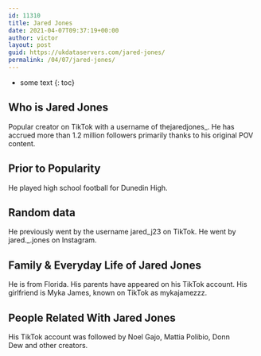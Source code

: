 ```yaml
---
id: 11310
title: Jared Jones
date: 2021-04-07T09:37:19+00:00
author: victor
layout: post
guid: https://ukdataservers.com/jared-jones/
permalink: /04/07/jared-jones/
---
```


* some text
{: toc}


## Who is Jared Jones



Popular creator on TikTok with a username of thejaredjones_. He has accrued more than 1.2 million followers primarily thanks to his original POV content. 

                
                
                
## Prior to Popularity



He played high school football for Dunedin High.

                
                
                
## Random data



He previously went by the username jared_j23 on TikTok. He went by jared._.jones on Instagram.

                
                
                
## Family & Everyday Life of Jared Jones



He is from Florida. His parents have appeared on his TikTok account. His girlfriend is Myka James, known on TikTok as mykajamezzz.

                
                
                
## People Related With Jared Jones



His TikTok account was followed by Noel Gajo, Mattia Polibio, Donn Dew and other creators.

                
              
            
          
          
          